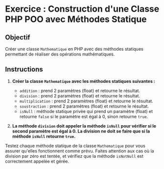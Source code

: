 # Exercice : Construction d'une Classe PHP POO avec Méthodes Statique

## Objectif

Créer une classe `Mathematique` en PHP avec des méthodes statiques permettant de réaliser des opérations mathématiques.

## Instructions

1. **Créer la classe `Mathematique` avec les méthodes statiques suivantes :**

    - `addition` : prend 2 paramètres (float) et retourne le résultat.
    - `division` : prend 2 paramètres (float) et retourne le résultat.
    - `multiplication` : prend 2 paramètres (float) et retourne le résultat.
    - `soustraction` : prend 2 paramètres (float) et retourne le résultat.
    - `isNull` : méthode statique privée qui prend un paramètre (float) et retourne `false` si le paramètre est égal à 0, sinon retourne `true`.

2. **La méthode `division` doit appeler la méthode `isNull` pour vérifier si le second paramètre est égal à 0. La division ne doit se faire que si la méthode `isNull` retourne `true`.**

Testez chaque méthode statique de la classe `Mathematique` pour vous assurer qu'elles fonctionnent comme prévu. Faites attention aux cas où la division par zéro est tentée, et vérifiez que la méthode `isNotNull` est correctement appelée et gérée.
